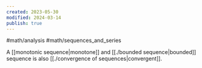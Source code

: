 ```yaml
---
created: 2023-05-30
modified: 2024-03-14
publish: true
---
```


#math/analysis #math/sequences_and_series 

A [[monotonic sequence|monotone]] and [[./bounded sequence|bounded]] sequence is also [[./convergence of sequences|convergent]].